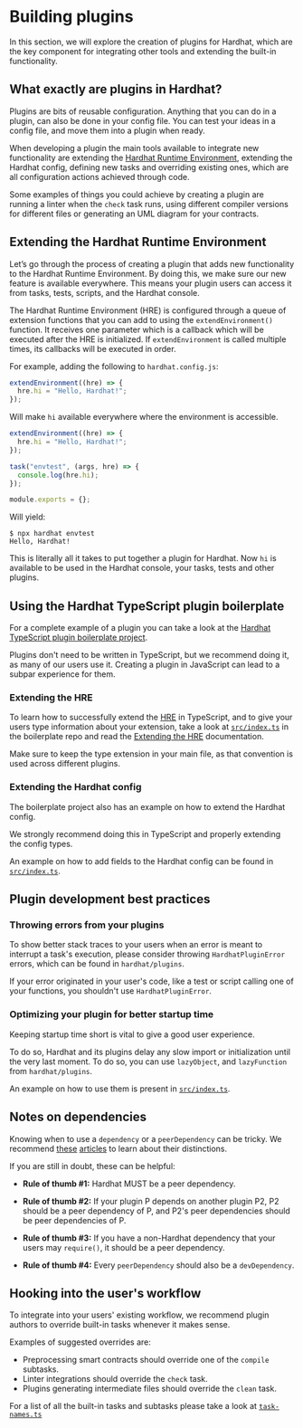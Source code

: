 # Building plugins

In this section, we will explore the creation of plugins for Hardhat, which are the key component for integrating other tools and extending the built-in functionality.

## What exactly are plugins in Hardhat?

Plugins are bits of reusable configuration. Anything that you can do in a plugin, can also be done in your config file. You can test your ideas in a config file, and move them into a plugin when ready.

When developing a plugin the main tools available to integrate new functionality are extending the [Hardhat Runtime Environment](/advanced/hardhat-runtime-environment.md), extending the Hardhat config, defining new tasks and overriding existing ones, which are all configuration actions achieved through code.

Some examples of things you could achieve by creating a plugin are running a linter when the `check` task runs, using different compiler versions for different files or generating an UML diagram for your contracts.

## Extending the Hardhat Runtime Environment

Let’s go through the process of creating a plugin that adds new functionality to the Hardhat Runtime Environment. By doing this, we make sure our new feature is available everywhere. This means your plugin users can access it from tasks, tests, scripts, and the Hardhat console.

The Hardhat Runtime Environment (HRE) is configured through a queue of extension functions that you can add to using the `extendEnvironment()` function. It receives one parameter which is a callback which will be executed after the HRE is initialized. If `extendEnvironment` is called multiple times, its callbacks will be executed in order.

For example, adding the following to `hardhat.config.js`:

```js
extendEnvironment((hre) => {
  hre.hi = "Hello, Hardhat!";
});
```

Will make `hi` available everywhere where the environment is accessible.

```js
extendEnvironment((hre) => {
  hre.hi = "Hello, Hardhat!";
});

task("envtest", (args, hre) => {
  console.log(hre.hi);
});

module.exports = {};
```

Will yield:

```
$ npx hardhat envtest
Hello, Hardhat!
```

This is literally all it takes to put together a plugin for Hardhat. Now `hi` is available to be used in the Hardhat console, your tasks, tests and other plugins.

## Using the Hardhat TypeScript plugin boilerplate

For a complete example of a plugin you can take a look at the [Hardhat TypeScript plugin boilerplate project](https://github.com/nomiclabs/hardhat-ts-plugin-boilerplate/).

Plugins don't need to be written in TypeScript, but we recommend doing it, as many of our users use it. Creating a plugin in JavaScript can lead to a subpar experience for them.

### Extending the HRE

To learn how to successfully extend the [HRE](./hardhat-runtime-environment.md) in TypeScript, and to give your users type information about your extension, take a look at [`src/index.ts`](https://github.com/nomiclabs/hardhat-ts-plugin-boilerplate/blob/master/src/index.ts) in the boilerplate repo and read the [Extending the HRE](./hardhat-runtime-environment.md#extending-the-hre) documentation.

Make sure to keep the type extension in your main file, as that convention is used across different plugins.

### Extending the Hardhat config

The boilerplate project also has an example on how to extend the Hardhat config.

We strongly recommend doing this in TypeScript and properly extending the config types.

An example on how to add fields to the Hardhat config can be found in [`src/index.ts`](https://github.com/nomiclabs/hardhat-ts-plugin-boilerplate/blob/master/src/index.ts).

## Plugin development best practices

### Throwing errors from your plugins

To show better stack traces to your users when an error is meant to interrupt a task's execution, please consider throwing `HardhatPluginError` errors, which can be found in `hardhat/plugins`.

If your error originated in your user's code, like a test or script calling one of your functions, you shouldn't use `HardhatPluginError`.

### Optimizing your plugin for better startup time

Keeping startup time short is vital to give a good user experience.

To do so, Hardhat and its plugins delay any slow import or initialization until the very last moment. To do so, you can use `lazyObject`, and `lazyFunction` from `hardhat/plugins`.

An example on how to use them is present in [`src/index.ts`](https://github.com/nomiclabs/hardhat-ts-plugin-boilerplate/blob/master/src/index.ts).

## Notes on dependencies

Knowing when to use a `dependency` or a `peerDependency` can be tricky. We recommend [these](https://yarnpkg.com/blog/2018/04/18/dependencies-done-right/) [articles](https://lexi-lambda.github.io/blog/2016/08/24/understanding-the-npm-dependency-model/) to learn about their distinctions.

If you are still in doubt, these can be helpful:

- **Rule of thumb #1:** Hardhat MUST be a peer dependency.

- **Rule of thumb #2:** If your plugin P depends on another plugin P2, P2 should be a peer dependency of P, and P2's peer dependencies should be peer dependencies of P.

- **Rule of thumb #3:** If you have a non-Hardhat dependency that your users may `require()`, it should be a peer dependency.

- **Rule of thumb #4:** Every `peerDependency` should also be a `devDependency`.

## Hooking into the user's workflow

To integrate into your users' existing workflow, we recommend plugin authors to override built-in tasks whenever it makes sense.

Examples of suggested overrides are:

- Preprocessing smart contracts should override one of the `compile` subtasks.
- Linter integrations should override the `check` task.
- Plugins generating intermediate files should override the `clean` task.

For a list of all the built-in tasks and subtasks please take a look at [`task-names.ts`](https://github.com/nomiclabs/hardhat/blob/master/packages/hardhat-core/src/builtin-tasks/task-names.ts)
